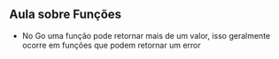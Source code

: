 ## Aula sobre Funções

- No Go uma função pode retornar mais de um valor, isso geralmente ocorre em funções que podem retornar um error